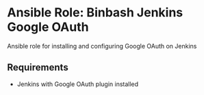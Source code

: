 # Ansible Role: Binbash Jenkins Google OAuth

Ansible role for installing and configuring Google OAuth on Jenkins

## Requirements
* Jenkins with Google OAuth plugin installed
